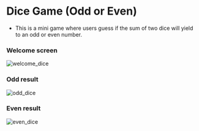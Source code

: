 # Dice Game (Odd or Even)
- This is a mini game where users guess if the sum of two dice will yield to an odd or even number.


### Welcome screen <br>
![welcome_dice](https://user-images.githubusercontent.com/65838391/214922599-4382bb8d-84fc-43fa-8197-e8caad596189.png)


### Odd result <br>
![odd_dice](https://user-images.githubusercontent.com/65838391/214922622-94ad3e35-a249-4647-a55c-13f5e54acd9d.png)


### Even result <br>
![even_dice](https://user-images.githubusercontent.com/65838391/214922629-4ee2db80-cde8-4b38-8e05-30b89f685efa.png)

